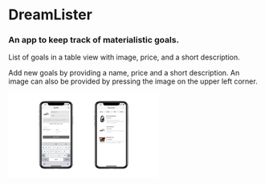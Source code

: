# DreamLister
### An app to keep track of materialistic goals.

List of goals in a table view with image, price, and a short description.

Add new goals by providing a name, price and a short description. An image can also be provided by pressing the image on the upper left corner.

<img src="readme_files/screenshot-1.png" width="300">